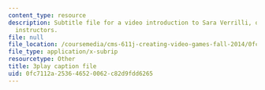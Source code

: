 ```yaml
---
content_type: resource
description: Subtitle file for a video introduction to Sara Verrilli, one of the course
  instructors.
file: null
file_location: /coursemedia/cms-611j-creating-video-games-fall-2014/0fc7112a253646520062c82d9fdd6265_bhk8Wtgpb1w.srt
file_type: application/x-subrip
resourcetype: Other
title: 3play caption file
uid: 0fc7112a-2536-4652-0062-c82d9fdd6265
---
```

